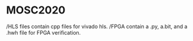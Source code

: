 # MOSC2020
/HLS files contain cpp files for vivado hls.
/FPGA contain a .py, a.bit, and a .hwh file for FPGA verification.
